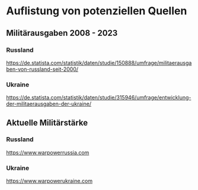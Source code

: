 # Auflistung von potenziellen Quellen

## Militärausgaben 2008 - 2023
### Russland
https://de.statista.com/statistik/daten/studie/150888/umfrage/militaerausgaben-von-russland-seit-2000/
### Ukraine
https://de.statista.com/statistik/daten/studie/315946/umfrage/entwicklung-der-militaerausgaben-der-ukraine/

## Aktuelle Militärstärke
### Russland
https://www.warpowerrussia.com
### Ukraine
https://www.warpowerukraine.com
